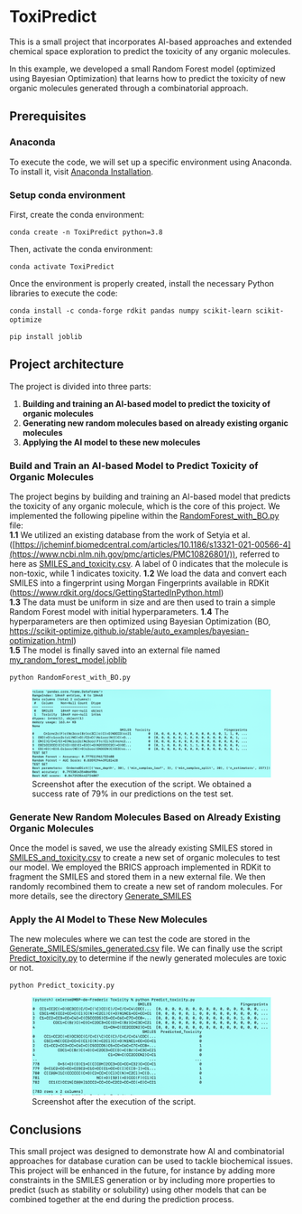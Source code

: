 # ToxiPredict
This is a small project that incorporates AI-based approaches and extended chemical space exploration to predict the toxicity of any organic molecules.

In this example, we developed a small Random Forest model (optimized using Bayesian Optimization) that learns how to predict the toxicity of new organic molecules generated through a combinatorial approach.

## Prerequisites

### Anaconda

To execute the code, we will set up a specific environment using Anaconda. To install it, visit [Anaconda Installation](https://docs.anaconda.com/free/anaconda/install/).

### Setup conda environment

First, create the conda environment:
```
conda create -n ToxiPredict python=3.8
```

Then, activate the conda environment:
```
conda activate ToxiPredict
```

Once the environment is properly created, install the necessary Python libraries to execute the code:
```
conda install -c conda-forge rdkit pandas numpy scikit-learn scikit-optimize
```
```
pip install joblib
```

## Project architecture

The project is divided into three parts:
1. **Building and training an AI-based model to predict the toxicity of organic molecules**  
2. **Generating new random molecules based on already existing organic molecules**  
3. **Applying the AI model to these new molecules**  

### Build and Train an AI-based Model to Predict Toxicity of Organic Molecules

The project begins by building and training an AI-based model that predicts the toxicity of any organic molecule, which is the core of this project. We implemented the following pipeline within the [RandomForest_with_BO.py](RandomForest_with_BO.py) file:  
**1.1**  We utilized an existing database from the work of Setyia et al. ([https://jcheminf.biomedcentral.com/articles/10.1186/s13321-021-00566-4](https://www.ncbi.nlm.nih.gov/pmc/articles/PMC10826801/)), referred to here as [SMILES_and_toxicity.csv](SMILES_and_toxicity.csv). A label of 0 indicates that the molecule is non-toxic, while 1 indicates toxicity.
**1.2**  We load the data and convert each SMILES into a fingerprint using Morgan Fingerprints available in RDKit (https://www.rdkit.org/docs/GettingStartedInPython.html)  
**1.3**  The data must be uniform in size and are then used to train a simple Random Forest model with initial hyperparameters. 
**1.4**  The hyperparameters are then optimized using Bayesian Optimization (BO, https://scikit-optimize.github.io/stable/auto_examples/bayesian-optimization.html)  
**1.5**  The model is finally saved into an external file named [my_random_forest_model.joblib](my_random_forest_model.joblib)  

```
python RandomForest_with_BO.py
```

<figure>
  <img src="Images/Picture1.png" alt="Texte alternatif">
  <figcaption>Screenshot after the execution of the script. We obtained a success rate of 79% in our predictions on the test set.</figcaption>
</figure>

### Generate New Random Molecules Based on Already Existing Organic Molecules

Once the model is saved, we use the already existing SMILES stored in [SMILES_and_toxicity.csv](SMILES_and_toxicity.csv) to create a new set of organic molecules to test our model. We employed the BRICS approach implemented in RDKit to fragment the SMILES and stored them in a new external file. We then randomly recombined them to create a new set of random molecules. For more details, see the directory [Generate_SMILES](Generate_SMILES)

### Apply the AI Model to These New Molecules

The new molecules where we can test the code are stored in the [Generate_SMILES/smiles_generated.csv](Generate_SMILES/smiles_generated.csv) file. We can finally use the script [Predict_toxicity.py](Predict_toxicity.py) to determine if the newly generated molecules are toxic or not.

```
python Predict_toxicity.py
```

<figure>
  <img src="Images/Picture2.png" alt="Texte alternatif">
  <figcaption>Screenshot after the execution of the script.</figcaption>
</figure>

## Conclusions

This small project was designed to demonstrate how AI and combinatorial approaches for database curation can be used to tackle biochemical issues. This project will be enhanced in the future, for instance by adding more constraints in the SMILES generation or by including more properties to predict (such as stability or solubility) using other models that can be combined together at the end during the prediction process.


